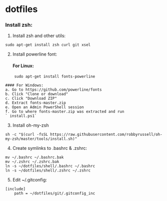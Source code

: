 # dotfiles

### Install zsh:
1. Install zsh and other utils:  
```
sudo apt-get install zsh curl git xsel
```

2. Install powerline font:

    #### For Linux:  
```
    sudo apt-get install fonts-powerline
```

    #### For Windows:  
    a. Go to https://github.com/powerline/fonts  
    b. Click "Clone or download"  
    c. Click "Download ZIP"  
    d. Extract fonts-master.zip  
    e. Open an Admin PowerShell session  
    f. Go to where fonts-master.zip was extracted and run  
    ` install.ps1`

3. Install oh-my-zsh  
```
sh -c "$(curl -fsSL https://raw.githubusercontent.com/robbyrussell/oh-my-zsh/master/tools/install.sh)"
```

4. Create symlinks to .bashrc & .zshrc:  
```
mv ~/.bashrc ~/.bashrc.bak
mv ~/.zshrc ~/.zshrc.bak
ln -s ~/dotfiles/shell/.bashrc ~/.bashrc
ln -s ~/dotfiles/shell/.zshrc ~/.zshrc
```

5. Edit ~/.gitconfig:  
```
[include]
    path = ~/dotfiles/git/.gitconfig_inc
```
